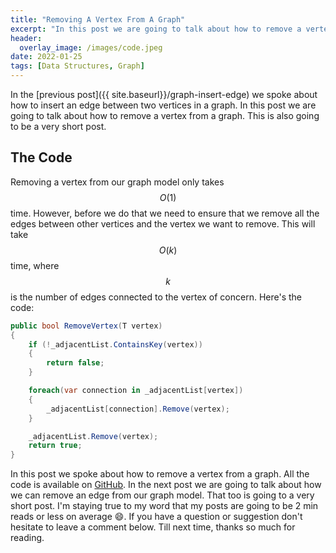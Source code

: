 ```yaml
---
title: "Removing A Vertex From A Graph"
excerpt: "In this post we are going to talk about how to remove a vertex from a graph"
header:
  overlay_image: /images/code.jpeg
date: 2022-01-25
tags: [Data Structures, Graph]
---
```


In the [previous post]({{ site.baseurl}}/graph-insert-edge) we spoke about how to insert an edge between two vertices in a graph. In this post we are going to talk about how to remove a vertex from a graph. This is also going to be a very short post.

## The Code

Removing a vertex from our graph model only takes $$ O(1) $$ time. However, before we do that we need to ensure that we remove all the edges between other vertices and the vertex we want to remove. This will take $$ O(k) $$ time, where $$ k $$ is the number of edges connected to the vertex of concern. Here's the code:

```csharp
public bool RemoveVertex(T vertex)
{
    if (!_adjacentList.ContainsKey(vertex))
    {
        return false;
    }

    foreach(var connection in _adjacentList[vertex])
    {
        _adjacentList[connection].Remove(vertex);
    }

    _adjacentList.Remove(vertex);
    return true;
}
```

In this post we spoke about how to remove a vertex from a graph. All the code is available on [GitHub](https://github.com/vince-nyanga/data-structures). In the next post we are going to talk about how we can remove an edge from our graph model. That too is going to a very short post. I'm staying true to my word that my posts are going to be 2 min reads or less on average :smile:. If you have a question or suggestion don't hesitate to leave a comment below. Till next time, thanks so much for reading.

